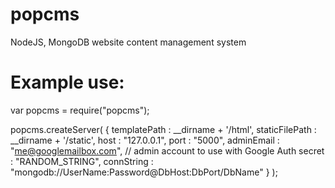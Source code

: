 popcms
======

NodeJS, MongoDB website content management system



Example use:
============


var popcms = require("popcms");


popcms.createServer(
		{
			templatePath : __dirname + '/html',
			staticFilePath :  __dirname + '/static', 
			host : "127.0.0.1",
			port : "5000",
			adminEmail : "me@googlemailbox.com", // admin account to use with Google Auth
			secret : "RANDOM_STRING",
			connString :  "mongodb://UserName:Password@DbHost:DbPort/DbName"
		}
);